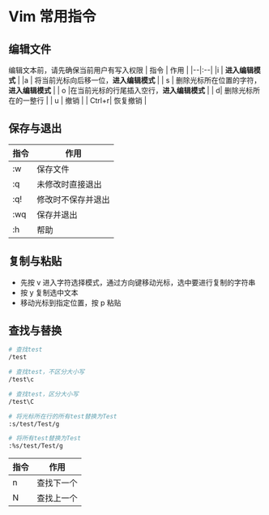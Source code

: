 # Vim 常用指令

## 编辑文件
编辑文本前，请先确保当前用户有写入权限
| 指令 | 作用 |
|--|:--|
|i  | **进入编辑模式** |
|a | 将当前光标向后移一位，**进入编辑模式** |
| s | 删除光标所在位置的字符，**进入编辑模式** |
| o |在当前光标的行尾插入空行，**进入编辑模式**  |
| d| 删除光标所在的一整行 |
| u | 撤销 |
| Ctrl+r| 恢复撤销 |

## 保存与退出
| 指令 | 作用 |
|--|--|
|:w | 保存文件 |
|:q| 未修改时直接退出 |
|:q!| 修改时不保存并退出 |
|:wq| 保存并退出 |
|:h | 帮助 |

## 复制与粘贴

- 先按 v 进入字符选择模式，通过方向键移动光标，选中要进行复制的字符串
- 按 y 复制选中文本
- 移动光标到指定位置，按 p 粘贴


## 查找与替换
```bash
# 查找test
/test

# 查找test，不区分大小写
/test\c

# 查找test，区分大小写
/test\C

# 将光标所在行的所有test替换为Test
:s/test/Test/g

# 将所有test替换为Test
:%s/test/Test/g
```
| 指令 | 作用 |
|--|--|
|n| 查找下一个 |
|N| 查找上一个 |





